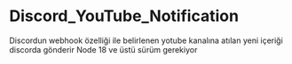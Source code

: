 # Discord_YouTube_Notification
Discordun webhook özelliği ile belirlenen yotube kanalına atılan yeni içeriği discorda gönderir
Node 18 ve üstü sürüm gerekiyor
